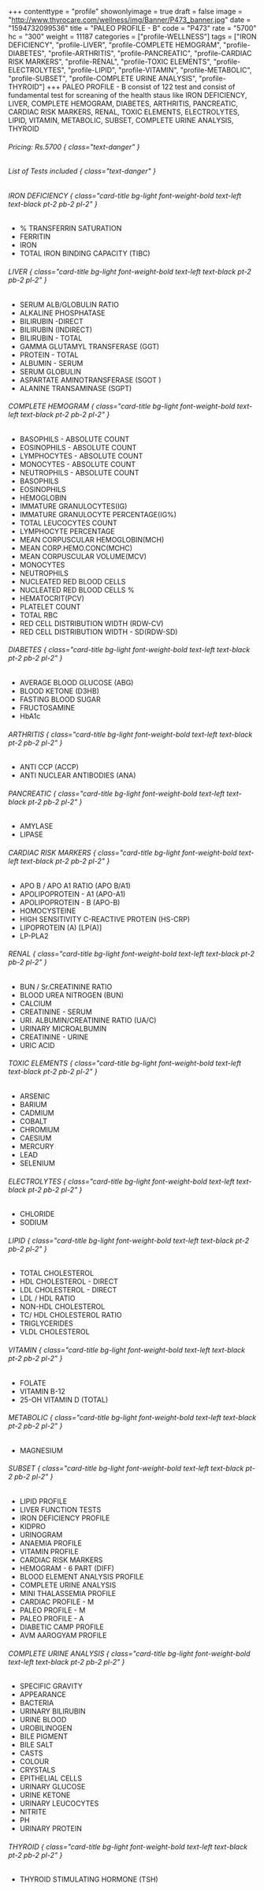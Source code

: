 +++
contenttype = "profile"
showonlyimage = true
draft = false
image = "http://www.thyrocare.com/wellness/img/Banner/P473_banner.jpg"
date = "1594732099536"
title = "PALEO PROFILE - B"
code = "P473"
rate = "5700"
hc = "300"
weight = 11187
categories = ["profile-WELLNESS"]
tags = ["IRON DEFICIENCY", "profile-LIVER", "profile-COMPLETE HEMOGRAM", "profile-DIABETES", "profile-ARTHRITIS", "profile-PANCREATIC", "profile-CARDIAC RISK MARKERS", "profile-RENAL", "profile-TOXIC ELEMENTS", "profile-ELECTROLYTES", "profile-LIPID", "profile-VITAMIN", "profile-METABOLIC", "profile-SUBSET", "profile-COMPLETE URINE ANALYSIS", "profile-THYROID"]
+++
PALEO PROFILE - B consist of 122 test and consist of fundamental test for screaning of the health staus like IRON DEFICIENCY, LIVER, COMPLETE HEMOGRAM, DIABETES, ARTHRITIS, PANCREATIC, CARDIAC RISK MARKERS, RENAL, TOXIC ELEMENTS, ELECTROLYTES, LIPID, VITAMIN, METABOLIC, SUBSET, COMPLETE URINE ANALYSIS, THYROID
<!--more-->
###### Pricing: Rs.5700 { class="text-danger" }

###### List of Tests included { class="text-danger" }

###### IRON DEFICIENCY { class="card-title bg-light font-weight-bold text-left text-black pt-2 pb-2 pl-2" } 
* % TRANSFERRIN SATURATION
* FERRITIN
* IRON
* TOTAL IRON BINDING CAPACITY (TIBC)
###### LIVER { class="card-title bg-light font-weight-bold text-left text-black pt-2 pb-2 pl-2" } 
* SERUM ALB/GLOBULIN RATIO
* ALKALINE PHOSPHATASE
* BILIRUBIN -DIRECT
* BILIRUBIN (INDIRECT)
* BILIRUBIN - TOTAL
* GAMMA GLUTAMYL TRANSFERASE (GGT)
* PROTEIN - TOTAL
* ALBUMIN - SERUM
* SERUM GLOBULIN
* ASPARTATE AMINOTRANSFERASE (SGOT )
* ALANINE TRANSAMINASE (SGPT)
###### COMPLETE HEMOGRAM { class="card-title bg-light font-weight-bold text-left text-black pt-2 pb-2 pl-2" } 
* BASOPHILS - ABSOLUTE COUNT
* EOSINOPHILS - ABSOLUTE COUNT
* LYMPHOCYTES - ABSOLUTE COUNT
* MONOCYTES - ABSOLUTE COUNT
* NEUTROPHILS - ABSOLUTE COUNT
* BASOPHILS
* EOSINOPHILS
* HEMOGLOBIN
* IMMATURE GRANULOCYTES(IG)
* IMMATURE GRANULOCYTE PERCENTAGE(IG%)
* TOTAL LEUCOCYTES COUNT
* LYMPHOCYTE PERCENTAGE
* MEAN CORPUSCULAR HEMOGLOBIN(MCH)
* MEAN CORP.HEMO.CONC(MCHC)
* MEAN CORPUSCULAR VOLUME(MCV)
* MONOCYTES
* NEUTROPHILS
* NUCLEATED RED BLOOD CELLS
* NUCLEATED RED BLOOD CELLS %
* HEMATOCRIT(PCV)
* PLATELET COUNT
* TOTAL RBC
* RED CELL DISTRIBUTION WIDTH (RDW-CV)
* RED CELL DISTRIBUTION WIDTH - SD(RDW-SD)
###### DIABETES { class="card-title bg-light font-weight-bold text-left text-black pt-2 pb-2 pl-2" } 
* AVERAGE BLOOD GLUCOSE (ABG)
* BLOOD KETONE (D3HB)
* FASTING BLOOD SUGAR
* FRUCTOSAMINE
* HbA1c
###### ARTHRITIS { class="card-title bg-light font-weight-bold text-left text-black pt-2 pb-2 pl-2" } 
* ANTI CCP (ACCP)
* ANTI NUCLEAR ANTIBODIES (ANA)
###### PANCREATIC { class="card-title bg-light font-weight-bold text-left text-black pt-2 pb-2 pl-2" } 
* AMYLASE
* LIPASE
###### CARDIAC RISK MARKERS { class="card-title bg-light font-weight-bold text-left text-black pt-2 pb-2 pl-2" } 
* APO B / APO A1 RATIO (APO B/A1)
* APOLIPOPROTEIN - A1 (APO-A1)
* APOLIPOPROTEIN - B (APO-B)
* HOMOCYSTEINE
* HIGH SENSITIVITY C-REACTIVE PROTEIN (HS-CRP)
* LIPOPROTEIN (A) [LP(A)]
* LP-PLA2
###### RENAL { class="card-title bg-light font-weight-bold text-left text-black pt-2 pb-2 pl-2" } 
* BUN / Sr.CREATININE RATIO
* BLOOD UREA NITROGEN (BUN)
* CALCIUM
* CREATININE - SERUM
* URI. ALBUMIN/CREATININE RATIO (UA/C)
* URINARY MICROALBUMIN
* CREATININE - URINE
* URIC ACID
###### TOXIC ELEMENTS { class="card-title bg-light font-weight-bold text-left text-black pt-2 pb-2 pl-2" } 
* ARSENIC
* BARIUM
* CADMIUM
* COBALT
* CHROMIUM
* CAESIUM
* MERCURY
* LEAD
* SELENIUM
###### ELECTROLYTES { class="card-title bg-light font-weight-bold text-left text-black pt-2 pb-2 pl-2" } 
* CHLORIDE
* SODIUM
###### LIPID { class="card-title bg-light font-weight-bold text-left text-black pt-2 pb-2 pl-2" } 
* TOTAL CHOLESTEROL
* HDL CHOLESTEROL - DIRECT
* LDL CHOLESTEROL - DIRECT
* LDL / HDL RATIO
* NON-HDL CHOLESTEROL
* TC/ HDL CHOLESTEROL RATIO
* TRIGLYCERIDES
* VLDL CHOLESTEROL
###### VITAMIN { class="card-title bg-light font-weight-bold text-left text-black pt-2 pb-2 pl-2" } 
* FOLATE
* VITAMIN B-12
* 25-OH VITAMIN D (TOTAL)
###### METABOLIC { class="card-title bg-light font-weight-bold text-left text-black pt-2 pb-2 pl-2" } 
* MAGNESIUM
###### SUBSET { class="card-title bg-light font-weight-bold text-left text-black pt-2 pb-2 pl-2" } 
* LIPID PROFILE
* LIVER FUNCTION TESTS
* IRON DEFICIENCY PROFILE
* KIDPRO
* URINOGRAM
* ANAEMIA PROFILE
* VITAMIN PROFILE
* CARDIAC RISK MARKERS
* HEMOGRAM - 6 PART (DIFF)
* BLOOD ELEMENT ANALYSIS PROFILE
* COMPLETE URINE ANALYSIS
* MINI THALASSEMIA PROFILE
* CARDIAC PROFILE - M
* PALEO PROFILE - M
* PALEO PROFILE - A
* DIABETIC CAMP PROFILE
* AVM AAROGYAM PROFILE
###### COMPLETE URINE ANALYSIS { class="card-title bg-light font-weight-bold text-left text-black pt-2 pb-2 pl-2" } 
* SPECIFIC GRAVITY
* APPEARANCE
* BACTERIA
* URINARY BILIRUBIN
* URINE BLOOD
* UROBILINOGEN
* BILE PIGMENT
* BILE SALT
* CASTS
* COLOUR
* CRYSTALS
* EPITHELIAL CELLS
* URINARY GLUCOSE
* URINE KETONE
* URINARY LEUCOCYTES
* NITRITE
* PH
* URINARY PROTEIN
###### THYROID { class="card-title bg-light font-weight-bold text-left text-black pt-2 pb-2 pl-2" } 
* THYROID STIMULATING HORMONE (TSH)
